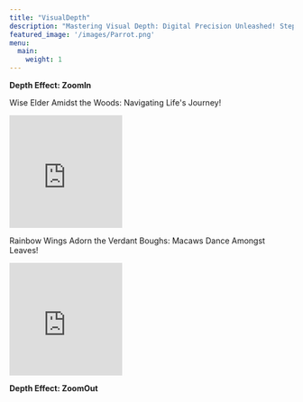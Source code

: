 ```yaml
---
title: "VisualDepth"
description: "Mastering Visual Depth: Digital Precision Unleashed! Step closer or take a step back, all with the magic of digital zoom! Give us your image and dive deep into its details or gracefully step back to appreciate the bigger picture. With customizable zoom options and pinpoint control over the focus area, you're the director of your visual narrative. Ready for your close-up?"
featured_image: '/images/Parrot.png'
menu:
  main:
    weight: 1
---
```

**Depth Effect: ZoomIn**

Wise Elder Amidst the Woods: Navigating Life's Journey!

<iframe width="200" height="200" src="https://www.youtube.com/embed/jy8-S13GVmA?si=pnZYRwnqwN13ArNt" title="YouTube video player" 
frameborder="0" allow="accelerometer; autoplay; clipboard-write; encrypted-media; gyroscope; picture-in-picture; web-share" allowfullscreen></iframe>


Rainbow Wings Adorn the Verdant Boughs: Macaws Dance Amongst Leaves!

<iframe width="200" height="200" src="https://www.youtube.com/embed/9jWeksrQb30?si=pnZYRwnqwN13ArNt" title="YouTube video player" 
frameborder="0" allow="accelerometer; autoplay; clipboard-write; encrypted-media; gyroscope; picture-in-picture; web-share" allowfullscreen></iframe>

**Depth Effect: ZoomOut**




